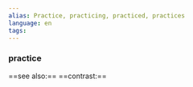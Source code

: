 ```yaml
---
alias: Practice, practicing, practiced, practices
language: en
tags: 
---
```

### practice
==see also:== 
==contrast:== 